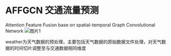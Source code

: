 # AFFGCN  交通流量预测
Attention Feature Fusion base on spatial-temporal Graph Convolutional Network
![图片1](https://user-images.githubusercontent.com/49970610/230247050-ed36f004-e208-4888-9443-48b32ac3117b.jpg)

weather为天气数据的预处理，主要包括天气数据的原始数据文件处理，对天气数据的时间切片调整至与交通数据相同维度


